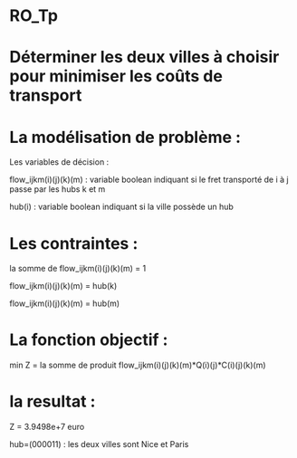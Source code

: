 # RO_Tp

# Déterminer les deux villes à choisir pour minimiser les coûts de transport

# La modélisation de problème :
Les variables de décision :  

flow_ijkm(i)(j)(k)(m) : variable boolean indiquant si le fret transporté de i à j passe par les hubs k et m  

hub(i) : variable boolean indiquant si la ville possède un hub  

# Les contraintes :
la somme de flow_ijkm(i)(j)(k)(m) = 1  

flow_ijkm(i)(j)(k)(m) = hub(k)  

flow_ijkm(i)(j)(k)(m) = hub(m)  

# La fonction objectif :
min Z = la somme de produit flow_ijkm(i)(j)(k)(m)*Q(i)(j)*C(i)(j)(k)(m)

# la resultat :
Z = 3.9498e+7 euro  

hub=(000011) : les deux villes sont Nice et Paris  
